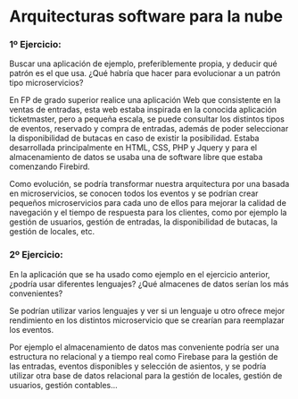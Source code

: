 # Arquitecturas software para la nube

### 1º Ejercicio:

Buscar una aplicación de ejemplo, preferiblemente propia, y deducir qué patrón es el que usa. ¿Qué habría que hacer para evolucionar a un patrón tipo microservicios?

En FP de grado superior realice una aplicación Web que consistente en la ventas de entradas, esta web estaba inspirada en la conocida aplicación ticketmaster, pero a pequeña escala, se puede consultar los distintos tipos de eventos, reservado y compra de entradas, además de poder seleccionar la disponibilidad de butacas en caso de existir la posibilidad. Estaba desarrollada principalmente en HTML, CSS, PHP y Jquery y para el almacenamiento de datos se usaba una de software libre que estaba comenzando Firebird.

Como evolución, se podría transformar nuestra arquitectura por una basada en microservicios, se conocen todos los eventos y se podrían crear pequeños microservicios para cada uno de ellos para mejorar la calidad de navegación y el tiempo de respuesta para los clientes, como por ejemplo la gestión de usuarios, gestión de entradas, la disponibilidad de butacas, la gestión de locales, etc.

### 2º Ejercicio:

En la aplicación que se ha usado como ejemplo en el ejercicio anterior, ¿podría usar diferentes lenguajes? ¿Qué almacenes de datos serían los más convenientes?

Se podrían utilizar varios lenguajes y ver si un lenguaje u otro ofrece mejor rendimiento en los distintos microservicio que se crearían para reemplazar los eventos.

Por ejemplo el almacenamiento de datos mas conveniente podría ser una estructura no relacional y a tiempo real como Firebase para la gestión de las entradas, eventos disponibles y selección de asientos, y se podría utilizar otra base de datos relacional para la gestión de locales, gestión de usuarios, gestión contables...